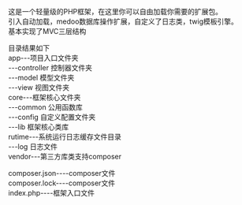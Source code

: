 这是一个轻量级的PHP框架，在这里你可以自由加载你需要的扩展包。<br/>
引入自动加载，medoo数据库操作扩展，自定义了日志类，twig模板引擎。<br/>
基本实现了MVC三层结构<br/>

目录结果如下<br/>
app---项目入口文件夹<br/>
      ---controller 控制器文件夹<br/>
      ---model 模型文件夹<br/>
      ---view 视图文件夹<br/>
core---框架核心文件夹<br/>
      ---common 公用函数库<br/>
      ---config 自定义配置文件夹<br/>
      ---lib 框架核心类库<br/>
rutime---系统运行日志缓存文件目录<br/>
      ---log 日志文件<br/>
vendor---第三方库类支持composer<br/>

composer.json----composer文件<br/>
composer.lock----composer文件<br/>
index.php----框架入口文件<br/>
